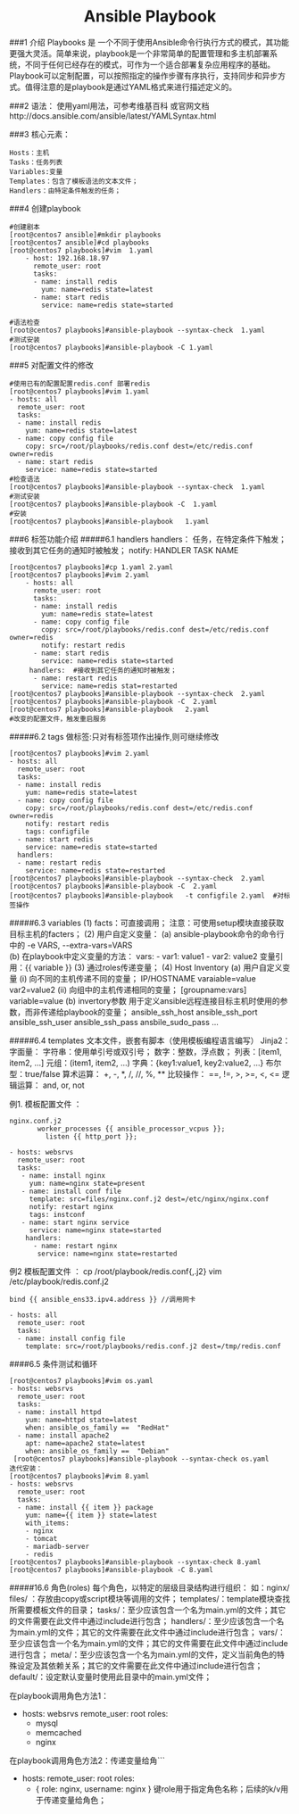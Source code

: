 
<center><h1> Ansible Playbook</h1></center>  

###1 介绍
Playbooks 是 一个不同于使用Ansible命令行执行方式的模式，其功能更强大灵活。简单来说，playbook是一个非常简单的配置管理和多主机部署系统，不同于任何已经存在的模式，可作为一个适合部署复杂应用程序的基础。Playbook可以定制配置，可以按照指定的操作步骤有序执行，支持同步和异步方式。值得注意的是playbook是通过YAML格式来进行描述定义的。

###2 语法：
使用yaml用法，可参考维基百科 或官网文档http://docs.ansible.com/ansible/latest/YAMLSyntax.html

###3 核心元素：
```
Hosts：主机
Tasks：任务列表
Variables:变量
Templates：包含了模板语法的文本文件；
Handlers：由特定条件触发的任务；
```
###4 创建playbook
```
#创建剧本
[root@centos7 ansible]#mkdir playbooks 
[root@centos7 ansible]#cd playbooks 
[root@centos7 playbooks]#vim  1.yaml 
    - host: 192.168.18.97
      remote_user: root
      tasks:
      - name: install redis
        yum: name=redis state=latest
      - name: start redis
        service: name=redis state=started

#语法检查
[root@centos7 playbooks]#ansible-playbook --syntax-check  1.yaml   
#测试安装
[root@centos7 playbooks]#ansible-playbook -C 1.yaml   
```
###5 对配置文件的修改
```
#使用已有的配置配置redis.conf 部署redis
[root@centos7 playbooks]#vim 1.yaml
- hosts: all
  remote_user: root
  tasks:
  - name: install redis
    yum: name=redis state=latest
  - name: copy config file
    copy: src=/root/playbooks/redis.conf dest=/etc/redis.conf owner=redis
  - name: start redis
    service: name=redis state=started
#检查语法
[root@centos7 playbooks]#ansible-playbook --syntax-check  1.yaml 
#测试安装
[root@centos7 playbooks]#ansible-playbook -C  1.yaml 
#安装
[root@centos7 playbooks]#ansible-playbook   1.yaml
````````
###6 标签功能介绍
#####6.1 handlers
handlers：
任务，在特定条件下触发；
接收到其它任务的通知时被触发；
notify: HANDLER TASK NAME
```
[root@centos7 playbooks]#cp 1.yaml 2.yaml
[root@centos7 playbooks]#vim 2.yaml 
    - hosts: all
      remote_user: root
      tasks:
      - name: install redis
        yum: name=redis state=latest
      - name: copy config file
        copy: src=/root/playbooks/redis.conf dest=/etc/redis.conf owner=redis
        notify: restart redis  
      - name: start redis
        service: name=redis state=started
     handlers:  #接收到其它任务的通知时被触发；
      - name: restart redis
        service: name=redis stat=restarted
[root@centos7 playbooks]#ansible-playbook --syntax-check  2.yaml 
[root@centos7 playbooks]#ansible-playbook -C  2.yaml 
[root@centos7 playbooks]#ansible-playbook   2.yaml 
#改变的配置文件，触发重启服务
```
#####6.2 tags
做标签:只对有标签项作出操作,则可继续修改
```
[root@centos7 playbooks]#vim 2.yaml
- hosts: all
  remote_user: root
  tasks:
  - name: install redis
    yum: name=redis state=latest
  - name: copy config file
    copy: src=/root/playbooks/redis.conf dest=/etc/redis.conf owner=redis
    notify: restart redis
    tags: configfile
  - name: start redis
    service: name=redis state=started
  handlers:
  - name: restart redis
    service: name=redis state=restarted
[root@centos7 playbooks]#ansible-playbook --syntax-check  2.yaml 
[root@centos7 playbooks]#ansible-playbook -C  2.yaml 
[root@centos7 playbooks]#ansible-playbook   -t configfile 2.yaml  #对标签操作
```

#####6.3 variables
(1) facts：可直接调用；
 注意：可使用setup模块直接获取目标主机的facters；
(2) 用户自定义变量：
    (a) ansible-playbook命令的命令行中的
        -e VARS, --extra-vars=VARS                      
    (b) 在playbook中定义变量的方法：
          vars:
            - var1: value1
            - var2: value2
          变量引用：{{ variable }}
(3) 通过roles传递变量；
(4) Host Inventory
    (a) 用户自定义变量
        (i) 向不同的主机传递不同的变量；
            IP/HOSTNAME  varaiable=value var2=value2
        (ii) 向组中的主机传递相同的变量；
            [groupname:vars]
            variable=value
    (b) invertory参数
        用于定义ansible远程连接目标主机时使用的参数，而非传递给playbook的变量；
            ansible_ssh_host
            ansible_ssh_port
            ansible_ssh_user
            ansible_ssh_pass
            ansbile_sudo_pass
            ...

#####6.4 templates
文本文件，嵌套有脚本（使用模板编程语言编写）
Jinja2：
字面量：
字符串：使用单引号或双引号；
数字：整数，浮点数；
列表：[item1, item2, ...]
元组：(item1, item2, ...)
字典：{key1:value1, key2:value2, ...}
布尔型：true/false
算术运算：
+, -, *, /, //, %, **
比较操作：
==, !=, >, >=, <, <=
逻辑运算：
and, or, not

例1.
模板配置文件 ：
```
nginx.conf.j2
       worker_processes {{ ansible_processor_vcpus }};
         listen {{ http_port }};

- hosts: websrvs
  remote_user: root
  tasks:
   - name: install nginx
     yum: name=nginx state=present
   - name: install conf file
     template: src=files/nginx.conf.j2 dest=/etc/nginx/nginx.conf
     notify: restart nginx
     tags: instconf
   - name: start nginx service
     service: name=nginx state=started
    handlers:
      - name: restart nginx
       service: name=nginx state=restarted
```
例2
模板配置文件 ：
cp  /root/playbook/redis.conf{,.j2}
vim /etc/playbook/redis.conf.j2
```
bind {{ ansible_ens33.ipv4.address }} //调用网卡

- hosts: all 
  remote_user: root
  tasks:
  - name: install config file 
    template: src=/root/playbooks/redis.conf.j2 dest=/tmp/redis.conf
```
####6.5 条件测试和循环
```
[root@centos7 playbooks]#vim os.yaml
- hosts: websrvs
  remote_user: root
  tasks:
  - name: install httpd
    yum: name=httpd state=latest
    when: ansible_os_family ==  "RedHat"
  - name: install apache2
    apt: name=apache2 state=latest
    when: ansible_os_family ==  "Debian"
 [root@centos7 playbooks]#ansible-playbook --syntax-check os.yaml
迭代安装：
[root@centos7 playbooks]#vim 8.yaml
- hosts: websrvs
  remote_user: root
  tasks:
  - name: install {{ item }} package
    yum: name={{ item }} state=latest
    with_items:
    - nginx
    - tomcat
    - mariadb-server
    - redis
[root@centos7 playbooks]#ansible-playbook --syntax-check 8.yaml
[root@centos7 playbooks]#ansible-playbook -C 8.yaml
```
#####16.6 角色(roles)
每个角色，以特定的层级目录结构进行组织：
如：nginx/
      files/ ：存放由copy或script模块等调用的文件；
      templates/：template模块查找所需要模板文件的目录；
      tasks/：至少应该包含一个名为main.yml的文件；其它的文件需要在此文件中通过include进行包含；
      handlers/：至少应该包含一个名为main.yml的文件；其它的文件需要在此文件中通过include进行包含；
      vars/：至少应该包含一个名为main.yml的文件；其它的文件需要在此文件中通过include进行包含；
      meta/：至少应该包含一个名为main.yml的文件，定义当前角色的特殊设定及其依赖关系；其它的文件需要在此文件中通过include进行包含；
      default/：设定默认变量时使用此目录中的main.yml文件；

在playbook调用角色方法1：
- hosts: websrvs
  remote_user: root
  roles:
  - mysql
  - memcached
  - nginx

在playbook调用角色方法2：传递变量给角```
- hosts: 
  remote_user: root
  roles:
  - { role: nginx, username: nginx }
键role用于指定角色名称；后续的k/v用于传递变量给角色；